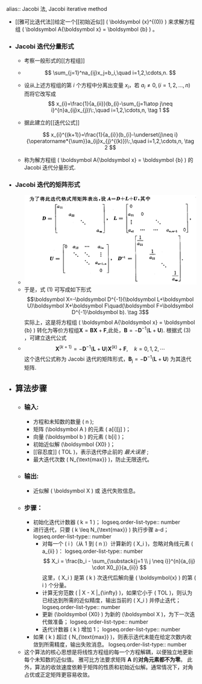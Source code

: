 alias:: Jacobi 法, Jacobi iterative method

- [[雅可比迭代法]]给定一个[[初始近似]] \( \boldsymbol {x}^{(0)} \) 来求解方程组 \( \boldsymbol A{\boldsymbol x} = \boldsymbol {b} \) 。
- ### Jacobi 迭代分量形式
	- 考察一般形式的[[方程组]]
	- $$
	  \sum_{j=1}^na_{ij}x_j=b_i,\quad i=1,2,\cdots,n.
	  $$
	- 设从上述方程组的第 $i$ 个方程中分离出变量 $x_i$，若 $a_i\neq0,(i=1,2,...,n)$ 而将它改写成
	  $$
	  x_{i}=\frac{1}{a_{ii}}(b_{i}-\sum_{j=1\atop j\neq i}^{n}a_{ij}x_{j})\:,\quad i=1,2,\cdots,n, \tag 1
	  $$
	- 据此建立的[[迭代公式]]
	  
	  $$
	  x_{i}^{(k+1)}=\frac{1}{a_{i}}(b_{i}-\underset{j\neq i}{\operatorname*{\sum}}a_{ij}x_{j}^{(k)})\:,\quad i=1,2,\cdots,n, \tag 2
	  $$
	- 称为解方程组 \( \boldsymbol A{\boldsymbol x} = \boldsymbol {b} \) 的 Jacobi 迭代分量形式.
- ### Jacobi 迭代的矩阵形式
	- ![image.png](../assets/image_1703229008483_0.png)
	- 于是，式 $(1)$ 可写成如下形式 
	  $$\boldsymbol X=-\boldsymbol D^{-1}(\boldsymbol L+\boldsymbol U)\boldsymbol X+\boldsymbol F\quad(\boldsymbol F=\boldsymbol D^{-1}\boldsymbol b). \tag  3$$
	  实际上，这是将方程组 \( \boldsymbol A{\boldsymbol x} = \boldsymbol {b} \) 转化为等价方程组$\boldsymbol X=\boldsymbol{BX}+\boldsymbol F$,此处，$\boldsymbol B=-\boldsymbol D^{-1}(\boldsymbol L+\boldsymbol U).$ 根据式 $(3)$ ，可建立迭代公式
	- $$\boldsymbol X^{(k+1)}=-\boldsymbol D^{-1}(\boldsymbol L+\boldsymbol U)\boldsymbol X^{(k)}+\boldsymbol F,\quad k=0,1,2,\cdots$$
	  这个迭代公式称为 Jacobi 迭代的矩阵形式，$\boldsymbol B_{\mathrm{j}}=-\boldsymbol D^{-1}(\boldsymbol L+\boldsymbol U)$ 为其迭代矩阵.
- ## 算法步骤
	- ### 输入:
		- 方程和未知数的数量 \( n \);
		- 矩阵 \(\boldsymbol A \) 的元素 \( a[i][j] \)；
		- 向量 \(\boldsymbol b \) 的元素 \( b[i] \)；
		- 初始近似解 \(\boldsymbol {X0} \)；
		- [[容忍度]] \( TOL \)，表示迭代停止前的 *最大误差* ;
		- 最大迭代次数 \( N_{\text{max}} \)，防止无限迭代。
	- ### 输出:
		- 近似解 \( \boldsymbol X \) 或 迭代失败信息。
	- ### 步骤：
		- 初始化迭代计数器 \( k = 1 \)；
		  logseq.order-list-type:: number
		- 进行迭代，只要 \( k \leq N_{\text{max}} \) 执行步骤 a-d；
		  logseq.order-list-type:: number
			- 对每一个 \( i \)（从 $1$ 到 \( n \)）计算新的 \( X_i \)，忽略对角线元素 \( a_{ii} \)：
			  logseq.order-list-type:: number
			   $$ X_i = \frac{b_i - \sum_{\substack{j=1 \\ j \neq i}}^{n}(a_{ij} \cdot X0_j)}{a_{ii}} $$
			   这里，\( X_i \) 是第 \( k \) 次迭代后解向量 \( \boldsymbol{x} \) 的第 \( i \) 个分量。
			- 计算无穷范数 \( \| X - X \|_{\infty} \)，如果它小于 \( TOL \)，则认为已经达到所需的近似精度，输出当前的 \( X_i \) 并停止迭代；
			  logseq.order-list-type:: number
			- 更新 \(\boldsymbol {X0} \) 为新的 \(\boldsymbol X \)，为下一次迭代做准备；
			  logseq.order-list-type:: number
			- 迭代计数器 \( k \) 增加 $1$；
			  logseq.order-list-type:: number
		- 如果 \( k \) 超过 \( N_{\text{max}} \)，则表示迭代未能在给定次数内收敛到所需精度，输出失败消息。
		  logseq.order-list-type:: number
	- 这个算法的核心思想是将线性方程组的每一个方程解耦，以便独立地更新每个未知数的近似值。
	  雅可比方法要求矩阵 $\boldsymbol A$ 的**对角元素都不为零**。
	  此外，算法的收敛速度依赖于矩阵的性质和初始近似解。通常情况下，对角占优或正定矩阵更容易收敛。